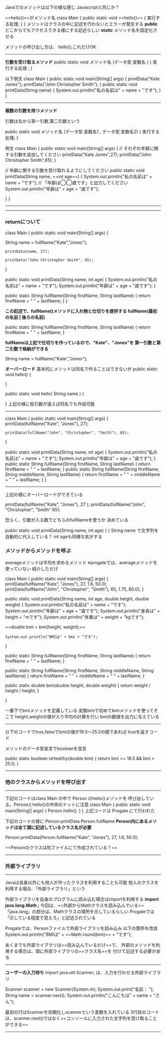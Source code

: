 Javaでのメソッドは以下の様な感じ
Javascriptと同じか？

==hello()==がメソッド名
class Main {
	public static void ==hello()== {
		実行する処理;
	}
}
メソッドはクラスの中に記述を行わないとエラーが発生する
**public**
どこからでもアクセスできる様にする記述らしい
**static**
メソッド名を固定化させる

メソッドの呼び出し方は、 hello();これだけOK

****
**引数を受け取るメソッド**
public static void メソッド名 (データ型 変数名 ) {
	実行する処理 ;
}

以下例文
class Main {
  public static void main(String[] args) {
    printData("Kate Jones");
    printData("John Christopher Smith");
  }
  public static void printData(String name) {
    System.out.println("私の名前は" + name + "です");
  }
}
****
**複数の引数を持つメソッド**

引数は左から第一引数,第二引数という

public static void メソッド名 (データ型 変数名1 , データ型 変数名2) {
	実行する処理;
}

例文
class Main {
  public static void main(String[] args) {
    // それぞれ年齢に関する引数を追加してください
    printData("Kate Jones",27);
    printData("John Christopher Smith",65);
  }

  // 年齢に関する引数を受け取れるようにしてください
  public static void printData(String name, ==int age==) {
    System.out.println("私の名前は" + name + "です");
    // 「年齢は◯◯歳です」と出力してください
    System.out.println("年齢は" + age + "歳です");
    
  }
}
****
****
### returnについて
class Main {
  public static void main(String[] args) {

   String name = fullName("Kate","Jones");
    
    printData(name, 27);
    
    printData("John Christopher Smith", 65);
    
  }

  public static void printData(String name, int age) {
    System.out.println("私の名前は" + name + "です");
    System.out.println("年齢は" + age + "歳です");
  }

  public static String fullName(String firstName, String lastName) {
    return firstName + " " + lastName;
  } 
}


**この記述で、fullName()メソッドに入れ物と仕切りを提供する
fullName(最初の名前 | 後ろの名前)**

public static String fullName(String firstName, String lastName) {
    return firstName + " " + lastName;
  } 

**fullNameは上記で仕切りを作っているので、"Kate"、"Jones"を
第一引数と第二引数で格納ができる**

String name = fullName("Kate","Jones");

**オーバーロード**
基本的にメソッドは同名で作ることはできないが
public static void hello() {

}

public static void hello( String name ) {

}
上記の様に仮引数が違えば同名でも作成可能

****
class Main {
  public static void main(String[] args) {
    printData(fullName("Kate", "Jones"), 27);
    
    printData(fullName("John", "Christopher", "Smith"), 65);
  }

  public static void printData(String name, int age) {
    System.out.println("私の名前は" + name + "です");
    System.out.println("年齢は" + age + "歳です");
  }
  public static String fullName(String firstName, String lastName) {
    return firstName + " " + lastName;
  }
  public static String fullName(String firstName, String middleName, String lastName) {
    return firstName + " " + middleName + " " + lastName;
  }
}
****
上記の様にオーバーロードができている

printData(fullName("Kate", "Jones"), 27 );
printData(fullName("John", "Christopher", "Smith" 65);

恐らく、引数が入る数でどちらのfullNameを使うか
決めている

public static void printData(String name, int age) {
}
String name で文字列を自動的に代入している？
int ageも同様な気がする

### メソッドからメソッドを呼ぶ
averageメソッドは平均を求めるメソッド
※progateでは、averageメソッドを使っていない
紹介しただけ

class Main {
  public static void main(String[] args) {
    printData(fullName("Kate", "Jones"), 27, 1.6, 50.0);
    printData(fullName("John", "Christopher", "Smith"), 65, 1.75, 80.0);
  }

  public static void printData(String name, int age, double height, double weight) {
    System.out.println("私の名前は" + name + "です");
    System.out.println("年齢は" + age + "歳です");
    System.out.println("身長は" + height + "mです");
    System.out.println("体重は" + weight + "kgです");
    
   ==double bmi = bmi(height, weight);==
    
    System.out.println("BMIは" + bmi + "です");
    
  }

  public static String fullName(String firstName, String lastName) {
    return firstName + " " + lastName;
  }
  
  public static String fullName(String firstName, String middleName, String lastName) {
    return firstName + " " + middleName + " " + lastName;
  }
  
  public static double bmi(double height, double weight) {
    return weight / height / height;
  }
  
}

一番下でbmiメソッドを定義している
変数bmiで初めてbmiメソッドを使ってそこで
height,weightの値が入り平均の計算を行い
bmiの数値を出力に与えている

****
以下のコードでtrue,falseでbmiの値が18.5〜25.0の間であれば
trueを返すコード

メソッドのデータ型宣言でbooleanを宣言

public static boolean isHealthy(double bmi) {
    return bmi >= 18.5 && bmi < 25.0;
  }
****

### 他のクラスからメソッドを呼び出す
****
下記のコードはclass Main の中で Person のhello()メソッドを
呼び出している。Personとhello()の中央のドットに注意
class Main {
  public static void main(String[] args) {
    Person.hello();
  }
}
上記コードは Progate にて行われた

下記のコードの様に
Person.printData
Person.fullName
**Person内にあるメソッドは全て頭に記述しているクラス名が必要**

Person.printData(Person.fullName("Kate", "Jones"), 27, 1.6, 50.0);


==Personのクラスは別ファイルにて作成されている？==
****

### 外部ライブラリ
****
Javaは自身以外にも他人が作ったクラスを利用することも可能
他人のクラスを利用する場合、「外部ライブラリ」という

外部ライブラリを自身のプログラムに読み込む場合はimportを利用する
**import java.lang.Math ;**
今回は、==外部からMathクラスを読み込んでいる==
「java.lang」の部分は、Mathクラスの場所を示しているらしい
Progateでは「示している程度で覚えろ」と記述されている

Progateでは、Personファイルで外部ライブラリを読み込み
以下の箇所を改良
System.out.println("BMIは" + ==Math.round(bmi)== + "です");

あくまでも外部ライブラリは==読み込んでいるだけ==で、
外部のメソッドを利用する場合は、頭に外部ライブラリの==クラス名==を
付けて記述する必要がある
****
**ユーザーの入力待ち**
import java.util.Scanner; は、入力を行わせる外部ライブラリ

Scanner scanner = new Scanner(System.in);
System.out.print("名前： ");
String name = scanner.next();
System.out.println("こんにちは" + name + "さん");

最初の行はScannerを初期化しscannerという変数を入れている
3行目のコードは、scanner.next()ではなく==コンソールに入力された文字列を受け取ることができる==
****
